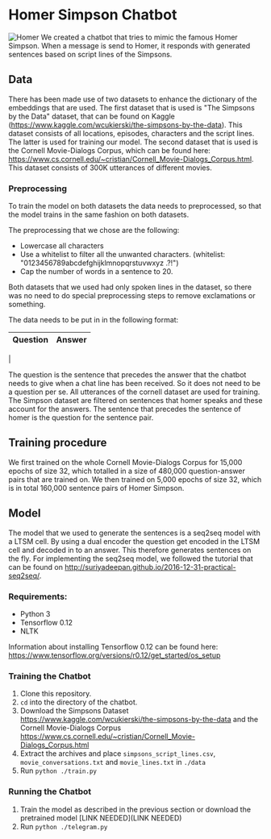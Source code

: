 # Homer Simpson Chatbot
![Homer](http://www.3ders.org/images2015/mythbusters-3d-models-homer-simpson-new-experiment-00005.png)
We created a chatbot that tries to mimic the famous Homer Simpson. When a message is send to Homer, it responds with generated sentences based on script lines of the Simpsons.

## Data
There has been made use of two datasets to enhance the dictionary of the embeddings that are used. The first dataset that is used is "The Simpsons by the Data" dataset, that can be found on Kaggle (https://www.kaggle.com/wcukierski/the-simpsons-by-the-data). This dataset consists of all locations, episodes, characters and the script lines. The latter is used for training our model. The second dataset that is used is the Cornell Movie-Dialogs Corpus, which can be found here: https://www.cs.cornell.edu/~cristian/Cornell_Movie-Dialogs_Corpus.html. This dataset consists of 300K utterances of different movies.


### Preprocessing
To train the model on both datasets the data needs to preprocessed, so that the model trains in the same fashion on both datasets.

The preprocessing that we chose are the following:
- Lowercase all characters
- Use a whitelist to filter all the unwanted characters. (whitelist: "0123456789abcdefghijklmnopqrstuvwxyz .?!")
- Cap the number of words in a sentence to 20.

Both datasets that we used had only spoken lines in the dataset, so there was no need to do special preprocessing steps to remove exclamations or something.


The data needs to be put in in the following format:

**Question** | **Answer**
---|---
| 


The question is the sentence that precedes the answer that the chatbot needs to give when a chat line has been received. So it does not need to be a question per se.
All utterances of the cornell dataset are used for training. The Simpson dataset are filtered on sentences that homer speaks and these account for the answers. The sentence that precedes the sentence of homer is the question for the sentence pair.



## Training procedure
We first trained on the whole Cornell Movie-Dialogs Corpus for 15,000 epochs of size 32, which totalled in a size of 480,000 question-answer pairs that are trained on. We then trained on 5,000 epochs of size 32, which is in total 160,000 sentence pairs of Homer Simpson.


## Model
The model that we used to generate the sentences is a seq2seq model with a LTSM cell. By using a dual encoder the question get encoded in the LTSM cell and decoded in to an answer. This therefore generates sentences on the fly. For implementing the seq2seq model, we followed the tutorial that can be found on http://suriyadeepan.github.io/2016-12-31-practical-seq2seq/. 

### Requirements:
- Python 3
- Tensorflow 0.12
- NLTK

Information about installing Tensorflow 0.12 can be found here:
https://www.tensorflow.org/versions/r0.12/get_started/os_setup


### Training the Chatbot
1. Clone this repository.
2. `cd` into the directory of the chatbot.
2. Download the Simpsons Dataset https://www.kaggle.com/wcukierski/the-simpsons-by-the-data and the Cornell Movie-Dialogs Corpus https://www.cs.cornell.edu/~cristian/Cornell_Movie-Dialogs_Corpus.html
3. Extract the archives and place `simpsons_script_lines.csv`, `movie_conversations.txt` and `movie_lines.txt` in `./data`
4. Run `python ./train.py`

### Running the Chatbot
1. Train the model as described in the previous section or download the pretrained model [LINK NEEDED](LINK NEEDED)
2. Run `python ./telegram.py`